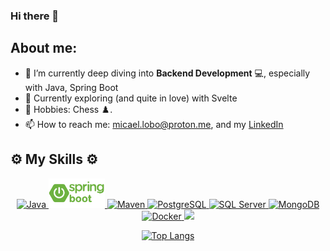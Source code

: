 ### Hi there 👋

## About me:

- 🔭 I’m currently deep diving into **Backend Development** 💻, especially with Java, Spring Boot
- 🌱 Currently exploring (and quite in love) with Svelte
- 🤗 Hobbies: Chess ♟️.
- 📫 How to reach me: micael.lobo@proton.me, and my [LinkedIn](https://linkedin.com/in/micaellobo)

## ⚙️ My Skills ⚙️
<p align="center">
 <a href="#">
    <img width="50" src="https://cdn.jsdelivr.net/gh/devicons/devicon@latest/icons/java/java-original-wordmark.svg" alt="Java" title="Java"/>
    <img width="90" src="assets/spring-boot.png" alt="Spring Boot" title="Spring Boot" />
    <img width="50" src="https://cdn.jsdelivr.net/gh/devicons/devicon@latest/icons/maven/maven-original-wordmark.svg" alt="Maven" title="Maven" />
    <img width="50" src="https://cdn.jsdelivr.net/gh/devicons/devicon@latest/icons/postgresql/postgresql-original-wordmark.svg" alt="PostgreSQL" title="PostgreSQL"/>
    <img width="50" src="https://cdn.jsdelivr.net/gh/devicons/devicon@latest/icons/microsoftsqlserver/microsoftsqlserver-original-wordmark.svg" title="SQL Server" />
    <img width="50" src="https://cdn.jsdelivr.net/gh/devicons/devicon@latest/icons/mongodb/mongodb-original-wordmark.svg" alt="MongoDB" title="MongoDB"/>
    <img width="50" src="https://cdn.jsdelivr.net/gh/devicons/devicon@latest/icons/docker/docker-plain-wordmark.svg" alt="Docker" title="Docker"/>
    <img width="50" src="https://cdn.jsdelivr.net/gh/devicons/devicon@latest/icons/python/python-original-wordmark.svg" />
  <a href="#">
</p>

<p align="center">
  <a href="#">
    <!-- <img src="https://github-readme-stats.vercel.app/api?username=micaellobo&theme=onedark&show_icons=true&hide_rank=true&custom_title=Stats&count_private=true&hide_border=true&hide=issues&line_height=24&bg_color=0d1117" alt="Github stats" /> -->
    <img src="https://github-readme-stats.vercel.app/api/top-langs/?username=micaellobo&layout=compact&theme=dark&count_private&hide_border=true&bg_color=0d1117" alt="Top Langs">
  </a>
</p>
